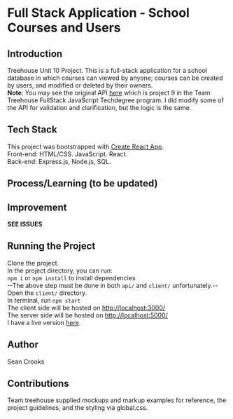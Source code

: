# Full Stack Application - School Courses and Users
## Introduction
Treehouse Unit 10 Project. This is a full-stack application for a school database in which courses can viewed by anyone; courses can be created by users, and modified or deleted by their owners.
<br /> **Note**: You may see the original API [here](https://github.com/crooks-s/rest-api-sql-v3) which is project 9 in the Team Treehouse FullStack JavaScript Techdegree program. I did modify some of the API for validation and clarification, but the logic is the same.

## Tech Stack
This project was bootstrapped with [Create React App](https://github.com/facebook/create-react-app).
<br />Front-end: HTML/CSS. JavaScript. React.
<br />Back-end: Express.js, Node.js, SQL.

## Process/Learning (to be updated)

## Improvement
**SEE ISSUES**

## Running the Project
Clone the project.
<br />In the project directory, you can run:
<br /> ```npm i```  or  ```npm install```  to install dependencies
<br />--The above step must be done in both ```api/``` and ```client/``` unfortunately.--
<br /> Open the ```client/``` directory.
<br /> In terminal, run ```npm start```
<br /> The client side will be hosted on [http://localhost:3000/](http://localhost:3000/)
<br /> The server side will be hosted on [http://localhost:5000/](http://localhost:5000/)
<br /> I have a live version [here](https://fullstackapp.up.railway.app/).

## Author
Sean Crooks

## Contributions
Team treehouse supplied mockups and markup examples for reference, the project guidelines, and the styling via global.css.
